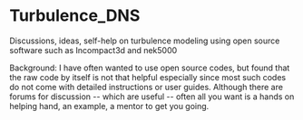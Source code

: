 # Turbulence_DNS
Discussions, ideas, self-help on turbulence modeling using open source software such as Incompact3d and nek5000

Background: I have often wanted to use open source codes, but found that the raw code by itself is not that helpful especially since most such codes do not come with detailed instructions or user guides. Although there are forums for discussion -- which are useful -- often all you want is a hands on helping hand, an example, a mentor to get you going.

